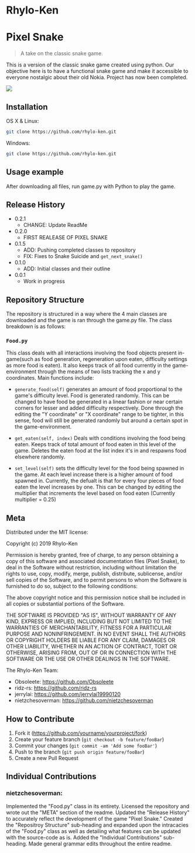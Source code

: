 # Rhylo-Ken
# Pixel Snake
> A take on the classic snake game.


This is a version of the classic snake game created using python. Our objective here is to have a functional snake game and make it accessible to everyone nostalgic about their old Nokia. Project has now been completed.

![](header.png)

## Installation

OS X & Linux:

```sh
git clone https://github.com/rhylo-ken.git
```

Windows:

```sh
git clone https://github.com/rhylo-ken.git
```

## Usage example

After downloading all files, run game.py with Python to play the game. 



## Release History

* 0.2.1
    * CHANGE: Update ReadMe
* 0.2.0
    * FIRST REALEASE OF PIXEL SNAKE
* 0.1.5
    * ADD: Pushing completed classes to repository
    * FIX: Fixes to Snake Suicide and `get_next_snake()`
* 0.1.0
    * ADD: Initial classes and their outline
* 0.0.1
    * Work in progress
    
## Repository Structure

The repository is structured in a way where the 4 main classes are downloaded and the game is ran through the game.py file. The class breakdown is as follows:

### `Food.py`
This class deals with all interactions involving the food objects present in-game(such as food generation, regeneration upon eaten, difficulty settings as more food is eaten). It also keeps track of all food currently in the game-environment through the means of two lists tracking the x and y coordinates. Main functions include:

* `generate_food(self)` generates an amount of food proportional to the game's difficulty level. Food is generated randomly. This can be changed to have food be generated in a linear fashion or near certain corners for lesser and added difficulty respectively. Done through the editing the "Y coordinate" or "X coordinate" range to be tighter, in this sense, food will still be generated randomly but around a certain spot in the game-environment.

* `get_eaten(self, index)` Deals with conditions involving the food being eaten. Keeps track of total amount of food eaten in this level of the game. Deletes the eaten food at the list index it's in and respawns food elsewhere randomly. 

* `set_level(self)` sets the difficulty level for the food being spawned in the game. At each level increase there is a higher amount of food spawned in. Currently, the defualt is that for every four pieces of food eaten the level increases by one. This can be changed by editing the multiplier that increments the level based on food eaten (Currently multiplier = 0.25)

## Meta

Distributed under the MIT license:

Copyright (c) 2019 Rhylo-Ken

Permission is hereby granted, free of charge, to any person obtaining a copy
of this software and associated documentation files (Pixel Snake), to deal
in the Software without restriction, including without limitation the rights
to use, copy, modify, merge, publish, distribute, sublicense, and/or sell
copies of the Software, and to permit persons to whom the Software is
furnished to do so, subject to the following conditions:

The above copyright notice and this permission notice shall be included in all
copies or substantial portions of the Software.

THE SOFTWARE IS PROVIDED "AS IS", WITHOUT WARRANTY OF ANY KIND, EXPRESS OR
IMPLIED, INCLUDING BUT NOT LIMITED TO THE WARRANTIES OF MERCHANTABILITY,
FITNESS FOR A PARTICULAR PURPOSE AND NONINFRINGEMENT. IN NO EVENT SHALL THE
AUTHORS OR COPYRIGHT HOLDERS BE LIABLE FOR ANY CLAIM, DAMAGES OR OTHER
LIABILITY, WHETHER IN AN ACTION OF CONTRACT, TORT OR OTHERWISE, ARISING FROM,
OUT OF OR IN CONNECTION WITH THE SOFTWARE OR THE USE OR OTHER DEALINGS IN THE
SOFTWARE.


The Rhylo-Ken Team: 

* Obsoleete: https://github.com/Obsoleete
* ridz-rs: https://github.com/ridz-rs
* jerrylai: https://github.com/jerrylai19990120
* nietzchesoverman: https://github.com/nietzchesoverman

## How to Contribute

1. Fork it (<https://github.com/yourname/yourproject/fork>)
2. Create your feature branch (`git checkout -b feature/fooBar`)
3. Commit your changes (`git commit -am 'Add some fooBar'`)
4. Push to the branch (`git push origin feature/fooBar`)
5. Create a new Pull Request

## Individual Contributions

### nietzchesoverman: 
Implemented the "Food.py" class in its entirety. Licensed the repository and wrote out the "META" section of the readme. Updated the "Release History" to accurately reflect the development of the game "Pixel Snake." Created the "Repositroy Structure" sub-heading and expanded upon the intracacies of the "Food.py" class as well as detailing what features can be updated with the source-code as is. Added the "Individual Contributions" sub-heading. Made general grammar edits throughout the entire readme.

<!-- Markdown link & img dfn's -->
[npm-image]: https://img.shields.io/npm/v/datadog-metrics.svg?style=flat-square
[npm-url]: https://npmjs.org/package/datadog-metrics
[npm-downloads]: https://img.shields.io/npm/dm/datadog-metrics.svg?style=flat-square
[travis-image]: https://img.shields.io/travis/dbader/node-datadog-metrics/master.svg?style=flat-square
[travis-url]: https://travis-ci.org/dbader/node-datadog-metrics
[wiki]: https://github.com/yourname/yourproject/wiki
